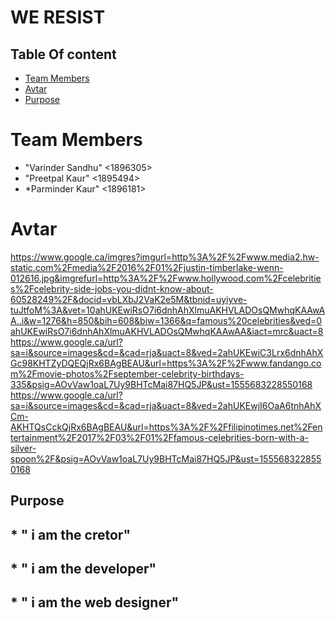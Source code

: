 # WE RESIST
## Table Of content

* [Team Members](#team-members)
* [Avtar](#Avtar)
* [Purpose](#Purpose)

# <a name="team-members"></a>Team Members
* "Varinder Sandhu" <1896305>
* "Preetpal Kaur"   <1895494>
* *Parminder Kaur"  <1896181>

# Avtar
https://www.google.ca/imgres?imgurl=http%3A%2F%2Fwww.media2.hw-static.com%2Fmedia%2F2016%2F01%2Fjustin-timberlake-wenn-012616.jpg&imgrefurl=http%3A%2F%2Fwww.hollywood.com%2Fcelebrities%2Fcelebrity-side-jobs-you-didnt-know-about-60528249%2F&docid=vbLXbJ2VaK2e5M&tbnid=uyiyve-tuJtfoM%3A&vet=10ahUKEwiRsO7i6dnhAhXlmuAKHVLADOsQMwhqKAAwAA..i&w=1276&h=850&bih=608&biw=1366&q=famous%20celebrities&ved=0ahUKEwiRsO7i6dnhAhXlmuAKHVLADOsQMwhqKAAwAA&iact=mrc&uact=8
https://www.google.ca/url?sa=i&source=images&cd=&cad=rja&uact=8&ved=2ahUKEwiC3Lrx6dnhAhXGc98KHTZyDQEQjRx6BAgBEAU&url=https%3A%2F%2Fwww.fandango.com%2Fmovie-photos%2Fseptember-celebrity-birthdays-335&psig=AOvVaw1oaL7Uy9BHTcMai87HQ5JP&ust=1555683228550168
https://www.google.ca/url?sa=i&source=images&cd=&cad=rja&uact=8&ved=2ahUKEwjI6OaA6tnhAhXCm-AKHTQsCckQjRx6BAgBEAU&url=https%3A%2F%2Ffilipinotimes.net%2Fentertainment%2F2017%2F03%2F01%2Ffamous-celebrities-born-with-a-silver-spoon%2F&psig=AOvVaw1oaL7Uy9BHTcMai87HQ5JP&ust=1555683228550168
## Purpose
## * " i am the cretor"
## * " i am the developer"
## * " i am the  web designer"
